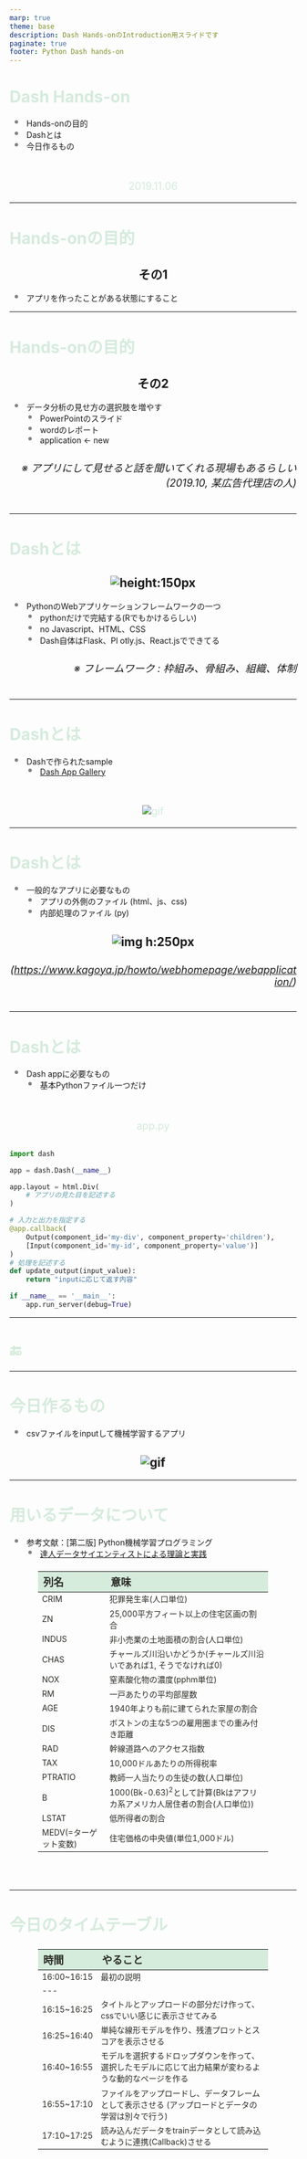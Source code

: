 ```yaml
---
marp: true
theme: base
description: Dash Hands-onのIntroduction用スライドです
paginate: true
footer: Python Dash hands-on
---
```


<!-- size: 4:3 -->

<style>
    section {
        background: #2A2B25;
        color:#FFFF;
        font-family: 'Noto Sans CJK JP';
        justify-content: flex-start;
    }
    h1{
        color:#D5EBDC;
    }
    p{
        color:#D5EBDC;
    }
    li {
        list-style-type: none;
    }
    li:before {
        content: '';
        width: 6px;
        height: 6px;
        display: inline-block;
        border-radius: 100%;
        background: grey;
        position: relative;
        left: -15px;
        top: -5px;
    }
    table {
    padding: inherit;
    }
    th {
        background: #D5EBDC;
        color: #2A2B25;
        font-size: 18px;
    }
    td{
        color: #2A2B25;
        font-size: 14px;
    }
</style>

<style scoped>
    section {
        justify-content: center;
    }
    p{
        text-align: center;
        margin-top: 10%;
        font-size: 18px;
    }
</style>

# Dash Hands-on

- Hands-onの目的
- Dashとは
- 今日作るもの

2019.11.06

---

# Hands-onの目的

## その1

- アプリを作ったことがある状態にすること

---
<style scoped>
h6{
    font-size: 18px;
    text-align: right;
}
</style>
# Hands-onの目的

## その2

- データ分析の見せ方の選択肢を増やす
  - PowerPointのスライド
  - wordのレポート
  - application ← new

###### ※ アプリにして見せると話を聞いてくれる現場もあるらしい <br>(2019.10, 某広告代理店の人)

---

<style scoped>
    h2{
        text-align: center;
    }
    h6{
        font-size: 18px;
        text-align: right;
    }
</style>

# Dashとは

## ![height:150px](./assets/images/dash-logo-300.png)

- PythonのWebアプリケーションフレームワークの一つ
    - pythonだけで完結する(Rでもかけるらしい)
    - no Javascript、HTML、CSS
    - Dash自体はFlask、Pl   otly.js、React.jsでできてる

###### ※ フレームワーク : 枠組み、骨組み、組織、体制

---

# Dashとは

- Dashで作られたsample
    - [Dash App Gallery](https://dash-gallery.plotly.host/Portal/)

![gif](./assets/gif/gallery.gif)

---

<style scoped>
    h2 {
        text-align: center;
    }
    h6{
        font-size: 18px;
        text-align: right;
    }
</style>

# Dashとは

- 一般的なアプリに必要なもの
    - アプリの外側のファイル (html、js、css) 
    - 内部処理のファイル (py)

## ![img h:250px](./assets/images/webの仕組み.gif)
###### (https://www.kagoya.jp/howto/webhomepage/webapplication/)


---

<style scoped>
    pre {
        background: #111111;
        font-size: 14px;
    }
</style>

# Dashとは

- Dash appに必要なもの
    - 基本Pythonファイル一つだけ

app.py

```python

import dash

app = dash.Dash(__name__)

app.layout = html.Div(
    # アプリの見た目を記述する
)

# 入力と出力を指定する
@app.callback(
    Output(component_id='my-div', component_property='children'),
    [Input(component_id='my-id', component_property='value')]
)
# 処理を記述する
def update_output(input_value):
    return "inputに応じて返す内容"

if __name__ == '__main__':
    app.run_server(debug=True)
```

---

<style scoped>
    section {
        background: #90C0D8;
    }
</style>

# :end:

---
<style scoped>
    h2 {
        text-align: center;
    }
</style>

# 今日作るもの

- csvファイルをinputして機械学習するアプリ

## ![gif](./assets/gif/app_comp.gif)

---

<style scoped>
    table{
        padding-top: 1%;
    }
</style>

# 用いるデータについて

- 参考文献：[第二版] Python機械学習プログラミング
    - [達人データサイエンティストによる理論と実践](https://raw.githubusercontent.com/rasbt/python-machine-learning-book-2nd-edition/master/code/ch10/housing.data.txt)

| 列名 | 意味 |
| :--- | :--- |
| CRIM | 犯罪発生率(人口単位) |
| ZN | 25,000平方フィート以上の住宅区画の割合 |
| INDUS | 非小売業の土地面積の割合(人口単位) |
| CHAS | チャールズ川沿いかどうか(チャールズ川沿いであれば1, そうでなければ0) |
| NOX | 窒素酸化物の濃度(pphm単位) |
| RM | 一戸あたりの平均部屋数 |
| AGE | 1940年よりも前に建てられた家屋の割合 |
| DIS | ボストンの主な5つの雇用圏までの重み付き距離 |
| RAD | 幹線道路へのアクセス指数 |
| TAX | 10,000ドルあたりの所得税率 |
| PTRATIO | 教師一人当たりの生徒の数(人口単位) |
| B | 1000(Bk-0.63)<sup>2</sup>として計算(Bkはアフリカ系アメリカ人居住者の割合(人口単位)) |
| LSTAT | 低所得者の割合 |
| MEDV(=ターゲット変数) | 住宅価格の中央値(単位1,000ドル) |

---

<style scoped>
    th {
        font-size: 18px;
    }
    td{
        font-size: 14px;
    }
</style>

# 今日のタイムテーブル

|時間|やること|
|:--|:--|
| 16:00~16:15 | 最初の説明 |
|---|
| 16:15~16:25 | タイトルとアップロードの部分だけ作って、cssでいい感じに表示させてみる |
| 16:25~16:40 | 単純な線形モデルを作り、残渣プロットとスコアを表示させる |
| 16:40~16:55 | モデルを選択するドロップダウンを作って、選択したモデルに応じて出力結果が変わるような動的なページを作る |
| 16:55~17:10 | ファイルをアップロードし、データフレームとして表示させる (アップロードとデータの学習は別々で行う) |
| 17:10~17:25 | 読み込んだデータをtrainデータとして読み込むように連携(Callback)させる |
